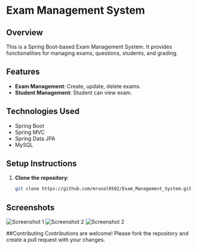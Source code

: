 
# Exam Management System

## Overview
This is a Spring Boot-based Exam Management System. It provides functionalities for managing exams, questions, students, and grading.

## Features
- **Exam Management**: Create, update, delete exams.
- **Student Management**: Student can view exam.


## Technologies Used
- Spring Boot
- Spring MVC
- Spring Data JPA
- MySQL

## Setup Instructions
1. **Clone the repository**:
   ```bash
   git clone https://github.com/mrunal0502/Exam_Management_System.git

## Screenshots
![Screenshot 1](Images/index.png)
![Screenshot 2](Images/teacherLogin.png)
![Screenshot 2](images/viewexam.png)


##Contributing
Contributions are welcome! Please fork the repository and create a pull request with your changes.

